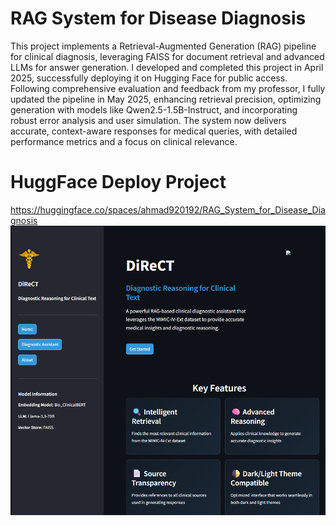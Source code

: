 # RAG System for Disease Diagnosis

This project implements a Retrieval-Augmented Generation (RAG) pipeline for clinical diagnosis, leveraging FAISS for document retrieval and advanced LLMs for answer generation. 
I developed and completed this project in April 2025, successfully deploying it on Hugging Face for public access. Following comprehensive evaluation and feedback from my professor, 
I fully updated the pipeline in May 2025, enhancing retrieval precision, optimizing generation with models like Qwen2.5-1.5B-Instruct, and incorporating robust error analysis and 
user simulation. The system now delivers accurate, context-aware responses for medical queries, with detailed performance metrics and a focus on clinical relevance.
# HuggFace Deploy Project
https://huggingface.co/spaces/ahmad920192/RAG_System_for_Disease_Diagnosis
![Portfolio Preview](https://github.com/Muhammad-Ahmad092/-RAG_System_for_Disease_Diagnosis/blob/main/Perview.png)
